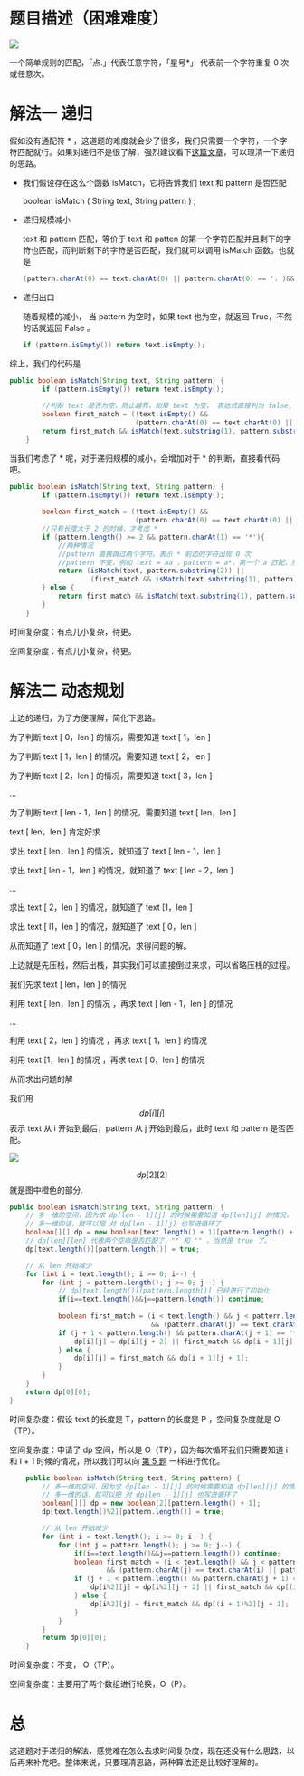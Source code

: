 # 题目描述（困难难度）

![](http://windliang.oss-cn-beijing.aliyuncs.com/10_1.png)

一个简单规则的匹配，「点.」代表任意字符，「星号\*」 代表前一个字符重复 0 次或任意次。

# 解法一 递归

假如没有通配符 \* ，这道题的难度就会少了很多，我们只需要一个字符，一个字符匹配就行。如果对递归不是很了解，强烈建议看下[这篇文章](https://zhuanlan.zhihu.com/p/42664697)，可以理清一下递归的思路。

* 我们假设存在这么个函数 isMatch，它将告诉我们 text 和 pattern 是否匹配

  boolean isMatch ( String text, String pattern ) ;

* 递归规模减小

  text 和 pattern 匹配，等价于 text 和 patten  的第一个字符匹配并且剩下的字符也匹配，而判断剩下的字符是否匹配，我们就可以调用 isMatch 函数。也就是

  ```java
  (pattern.charAt(0) == text.charAt(0) || pattern.charAt(0) == '.')&&isMatch(text.substring(1), pattern.substring(1));
  ```
* 递归出口

  随着规模的减小， 当 pattern 为空时，如果 text 也为空，就返回 True，不然的话就返回 False 。

    ```java
  if (pattern.isEmpty()) return text.isEmpty();
    ```

综上，我们的代码是

```java
public boolean isMatch(String text, String pattern) {
        if (pattern.isEmpty()) return text.isEmpty();
    
    	//判断 text 是否为空，防止越界，如果 text 为空， 表达式直接判为 false, text.charAt(0)就不会执行了
        boolean first_match = (!text.isEmpty() &&
                               (pattern.charAt(0) == text.charAt(0) || pattern.charAt(0) == '.'));
        return first_match && isMatch(text.substring(1), pattern.substring(1));
    }
```



当我们考虑了 \* 呢，对于递归规模的减小，会增加对于 \* 的判断，直接看代码吧。

```java
public boolean isMatch(String text, String pattern) {
        if (pattern.isEmpty()) return text.isEmpty();
    	 
        boolean first_match = (!text.isEmpty() &&
                               (pattern.charAt(0) == text.charAt(0) || pattern.charAt(0) == '.'));
		//只有长度大于 2 的时候，才考虑 *
        if (pattern.length() >= 2 && pattern.charAt(1) == '*'){
            //两种情况
            //pattern 直接跳过两个字符。表示 * 前边的字符出现 0 次
            //pattern 不变，例如 text = aa ，pattern = a*，第一个 a 匹配，然后 text 的第二个 a 接着和 pattern 的第一个 a 进行匹配。表示 * 用前一个字符替代。
            return (isMatch(text, pattern.substring(2)) ||
                    (first_match && isMatch(text.substring(1), pattern)));
        } else {
            return first_match && isMatch(text.substring(1), pattern.substring(1));
        }
    }
```

时间复杂度：有点儿小复杂，待更。

空间复杂度：有点儿小复杂，待更。

# 解法二 动态规划

上边的递归，为了方便理解，简化下思路。

为了判断 text [ 0，len ] 的情况，需要知道 text [ 1，len ] 

为了判断 text [ 1，len ] 的情况，需要知道 text [ 2，len ] 

为了判断 text [ 2，len ] 的情况，需要知道 text [ 3，len ] 

...

为了判断 text [ len - 1，len ] 的情况，需要知道 text [ len，len ] 

 text [ len，len ]  肯定好求

求出  text [ len，len ] 的情况，就知道了  text [ len - 1，len ] 

求出  text [ len - 1，len ] 的情况，就知道了  text [ len - 2，len ] 

...

求出  text [ 2，len ] 的情况，就知道了  text [1，len ] 

求出  text [ l1，len ] 的情况，就知道了  text [ 0，len ] 

从而知道了  text [ 0，len ]  的情况，求得问题的解。



上边就是先压栈，然后出栈，其实我们可以直接倒过来求，可以省略压栈的过程。

我们先求 text [ len，len ] 的情况

利用  text [ len，len ] 的情况 ，再求  text [ len - 1，len ] 的情况

...

利用  text [ 2，len ] 的情况 ，再求  text [ 1，len ] 的情况

利用  text [1，len ] 的情况 ，再求  text [ 0，len ] 的情况

从而求出问题的解

我们用 $$dp[i][j]$$表示 text 从 i 开始到最后，pattern 从 j 开始到最后，此时 text 和 pattern 是否匹配。

![](http://windliang.oss-cn-beijing.aliyuncs.com/10_2.jpg)

$$dp[2][2]$$就是图中橙色的部分.

```java
public boolean isMatch(String text, String pattern) {
    // 多一维的空间，因为求 dp[len - 1][j] 的时候需要知道 dp[len][j] 的情况，
    // 多一维的话，就可以把 对 dp[len - 1][j] 也写进循环了
    boolean[][] dp = new boolean[text.length() + 1][pattern.length() + 1];
    // dp[len][len] 代表两个空串是否匹配了，"" 和 "" ，当然是 true 了。
    dp[text.length()][pattern.length()] = true;

    // 从 len 开始减少
    for (int i = text.length(); i >= 0; i--) {
        for (int j = pattern.length(); j >= 0; j--) {
            // dp[text.length()][pattern.length()] 已经进行了初始化
            if(i==text.length()&&j==pattern.length()) continue;
            
            boolean first_match = (i < text.length() && j < pattern.length()
                                   && (pattern.charAt(j) == text.charAt(i) || pattern.charAt(j) == '.'));
            if (j + 1 < pattern.length() && pattern.charAt(j + 1) == '*') {
                dp[i][j] = dp[i][j + 2] || first_match && dp[i + 1][j];
            } else {
                dp[i][j] = first_match && dp[i + 1][j + 1];
            }
        }
    }
    return dp[0][0];
}
```

时间复杂度：假设 text 的长度是 T，pattern 的长度是 P ，空间复杂度就是 O（TP）。

空间复杂度：申请了 dp 空间，所以是 O（TP），因为每次循环我们只需要知道 i 和 i + 1 时候的情况，所以我们可以向 [第 5 题](https://leetcode.windliang.cc/leetCode-5-Longest-Palindromic-Substring.html) 一样进行优化。

```java
	public boolean isMatch(String text, String pattern) {
		// 多一维的空间，因为求 dp[len - 1][j] 的时候需要知道 dp[len][j] 的情况，
		// 多一维的话，就可以把 对 dp[len - 1][j] 也写进循环了
		boolean[][] dp = new boolean[2][pattern.length() + 1]; 
		dp[text.length()%2][pattern.length()] = true;

		// 从 len 开始减少
		for (int i = text.length(); i >= 0; i--) {
			for (int j = pattern.length(); j >= 0; j--) {
				if(i==text.length()&&j==pattern.length()) continue;
				boolean first_match = (i < text.length() && j < pattern.length()
						&& (pattern.charAt(j) == text.charAt(i) || pattern.charAt(j) == '.'));
				if (j + 1 < pattern.length() && pattern.charAt(j + 1) == '*') {
					dp[i%2][j] = dp[i%2][j + 2] || first_match && dp[(i + 1)%2][j];
				} else {
					dp[i%2][j] = first_match && dp[(i + 1)%2][j + 1];
				}
			}
		}
		return dp[0][0];
	}
```

时间复杂度：不变， O（TP）。

空间复杂度：主要用了两个数组进行轮换，O（P）。

# 总

这道题对于递归的解法，感觉难在怎么去求时间复杂度，现在还没有什么思路，以后再来补充吧。整体来说，只要理清思路，两种算法还是比较好理解的。